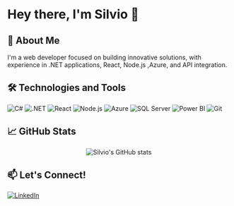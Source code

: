 # Hey there, I'm Silvio 👋

## 🚀 About Me
I'm a web developer focused on building innovative solutions, with experience in .NET applications, React, Node.js ,Azure, and API integration. 

## 🛠️ Technologies and Tools
![C#](https://img.shields.io/badge/-C%23-05122A?style=flat&logo=c-sharp)
![.NET](https://img.shields.io/badge/-.NET-05122A?style=flat&logo=dotnet)
![React](https://img.shields.io/badge/-React-05122A?style=flat&logo=react)
![Node.js](https://img.shields.io/badge/-Node.js-05122A?style=flat&logo=node.js)
![Azure](https://img.shields.io/badge/-Azure-05122A?style=flat&logo=microsoft-azure)
![SQL Server](https://img.shields.io/badge/-SQL%20Server-05122A?style=flat&logo=microsoft-sql-server)
![Power BI](https://img.shields.io/badge/-Power%20BI-05122A?style=flat&logo=power-bi)
![Git](https://img.shields.io/badge/-Git-05122A?style=flat&logo=git)

## 📈 GitHub Stats
<p align="center">
  <img src="https://github-readme-stats.vercel.app/api?username=silvio-brandao&show_icons=true&theme=radical" alt="Silvio's GitHub stats" />
</p>

## 📫 Let's Connect!
[![LinkedIn](https://img.shields.io/badge/-Silvio%20Brandão-05122A?style=flat&logo=linkedin)](https://www.linkedin.com/in/silvio-brand%C3%A3o-b8a676161/)
